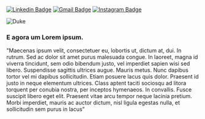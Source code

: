 [![Linkedin Badge](https://img.shields.io/badge/-LinkedIn-blue?style=flat&logo=Linkedin&logoColor=white)](https://www.linkedin.com/in/alexcesarn/)
[![Gmail Badge](https://img.shields.io/badge/-Gmail-c14438?style=flat&logo=Gmail&logoColor=white)](mailto:alexcesar.n@gmail.com)
[![Instagram Badge](https://img.shields.io/badge/-Instagram-C13584?style=flat&labelColor=C13584&logo=instagram&logoColor=white)](https://www.instagram.com/lex_acn/)

![ Duke](https://imgur.com/cQ7ylrS)


### E agora um Lorem ipsum.

"Maecenas ipsum velit, consectetuer eu, lobortis ut, dictum at, dui. In rutrum. Sed ac dolor sit amet purus malesuada congue. In laoreet, magna id viverra tincidunt, sem odio bibendum justo, vel imperdiet sapien wisi sed libero. Suspendisse sagittis ultrices augue. Mauris metus. Nunc dapibus tortor vel mi dapibus sollicitudin. Etiam posuere lacus quis dolor. Praesent id justo in neque elementum ultrices. Class aptent taciti sociosqu ad litora torquent per conubia nostra, per inceptos hymenaeos. In convallis. Fusce suscipit libero eget elit. Praesent vitae arcu tempor neque lacinia pretium. Morbi imperdiet, mauris ac auctor dictum, nisl ligula egestas nulla, et sollicitudin sem purus in lacus"



